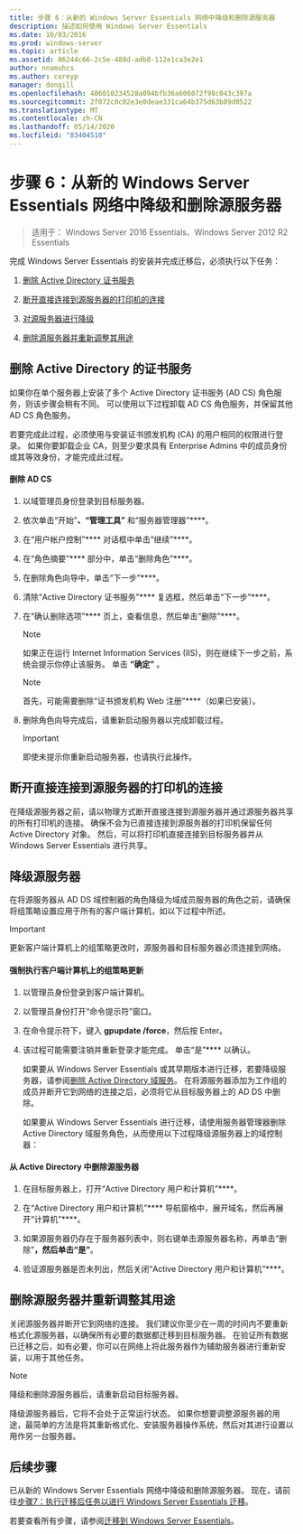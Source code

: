 ```yaml
---
title: 步骤 6：从新的 Windows Server Essentials 网络中降级和删除源服务器
description: 描述如何使用 Windows Server Essentials
ms.date: 10/03/2016
ms.prod: windows-server
ms.topic: article
ms.assetid: 86244c66-2c5e-488d-adb8-112e1ca3e2e1
author: nnamuhcs
ms.author: coreyp
manager: dongill
ms.openlocfilehash: 406010234528a094bfb36a606072f98c043c397a
ms.sourcegitcommit: 2f072c0c02e3e0deae331ca64b375d63b89d0522
ms.translationtype: MT
ms.contentlocale: zh-CN
ms.lasthandoff: 05/14/2020
ms.locfileid: "83404510"
---
```

# <a name="step-6-demote-and-remove-the-source-server-from-the-new-windows-server-essentials-network"></a>步骤 6：从新的 Windows Server Essentials 网络中降级和删除源服务器

>适用于： Windows Server 2016 Essentials、Windows Server 2012 R2 Essentials

完成 Windows Server Essentials 的安装并完成迁移后，必须执行以下任务：  
  
1.  [删除 Active Directory 证书服务](Step-6--Demote-and-remove-the-Source-Server-from-the-new-Windows-Server-Essentials-network.md#BKMK_ADCS)  
  
2.  [断开直接连接到源服务器的打印机的连接](Step-6--Demote-and-remove-the-Source-Server-from-the-new-Windows-Server-Essentials-network.md#BKMK_PhysicallyDisconnect)  
  
3.  [对源服务器进行降级](Step-6--Demote-and-remove-the-Source-Server-from-the-new-Windows-Server-Essentials-network.md#BKMK_DemoteTheSourceServer)  
  
4.  [删除源服务器并重新调整其用途](Step-6--Demote-and-remove-the-Source-Server-from-the-new-Windows-Server-Essentials-network.md#BKMK_RemoveTheSourceServer)  
  
##  <a name="remove-active-directory-certificate-services"></a><a name="BKMK_ADCS"></a>删除 Active Directory 的证书服务  
 如果你在单个服务器上安装了多个 Active Directory 证书服务 (AD CS) 角色服务，则该步骤会稍有不同。 可以使用以下过程卸载 AD CS 角色服务，并保留其他 AD CS 角色服务。  
  
 若要完成此过程，必须使用与安装证书颁发机构 (CA) 的用户相同的权限进行登录。 如果你要卸载企业 CA，则至少要求具有 Enterprise Admins 中的成员身份或其等效身份，才能完成此过程。  
  
#### <a name="to-remove-ad-cs"></a>删除 AD CS  
  
1.  以域管理员身份登录到目标服务器。  
  
2.  依次单击“开始”****、“管理工具”**** 和“服务器管理器”****。  
  
3.  在“用户帐户控制”**** 对话框中单击“继续”****。  
  
4.  在“角色摘要”**** 部分中，单击“删除角色”****。  
  
5.  在删除角色向导中，单击“下一步”****。  
  
6.  清除“Active Directory 证书服务”**** 复选框，然后单击“下一步”****。  
  
7.  在“确认删除选项”**** 页上，查看信息，然后单击“删除”****。  
  
    > [!NOTE]
    >  如果正在运行 Internet Information Services (IIS)，则在继续下一步之前，系统会提示你停止该服务。 单击 **“确定”** 。  
  
    > [!NOTE]
    >  首先，可能需要删除“证书颁发机构 Web 注册”****（如果已安装）。  
  
8.  删除角色向导完成后，请重新启动服务器以完成卸载过程。  
  
    > [!IMPORTANT]
    >  即使未提示你重新启动服务器，也请执行此操作。  
  
##  <a name="disconnect-printers-that-are-directly-connected-to-the-source-server"></a><a name="BKMK_PhysicallyDisconnect"></a>断开直接连接到源服务器的打印机的连接  
 在降级源服务器之前，请以物理方式断开直接连接到源服务器并通过源服务器共享的所有打印机的连接。 确保不会为已直接连接到源服务器的打印机保留任何 Active Directory 对象。 然后，可以将打印机直接连接到目标服务器并从 Windows Server Essentials 进行共享。  
  
##  <a name="demote-the-source-server"></a><a name="BKMK_DemoteTheSourceServer"></a>降级源服务器  
 在将源服务器从 AD DS 域控制器的角色降级为域成员服务器的角色之前，请确保将组策略设置应用于所有的客户端计算机，如以下过程中所述。  
  
> [!IMPORTANT]
>  更新客户端计算机上的组策略更改时，源服务器和目标服务器必须连接到网络。  
  
#### <a name="to-force-a-group-policy-update-on-a-client-computer"></a>强制执行客户端计算机上的组策略更新  
  
1. 以管理员身份登录到客户端计算机。  
  
2. 以管理员身份打开“命令提示符”窗口。  
  
3. 在命令提示符下，键入 **gpupdate /force**，然后按 Enter。  
  
4. 该过程可能需要注销并重新登录才能完成。 单击“是”**** 以确认。  
  
   如果要从 Windows Server Essentials 或其早期版本进行迁移，若要降级服务器，请参阅[删除 Active Directory 域服务](https://technet.microsoft.com/library/hh472163.aspx)。 在将源服务器添加为工作组的成员并断开它到网络的连接之后，必须将它从目标服务器上的 AD DS 中删除。  
  
   如果要从 Windows Server Essentials 进行迁移，请使用服务器管理器删除 Active Directory 域服务角色，从而使用以下过程降级源服务器上的域控制器：  
  
#### <a name="to-remove-the-source-server-from-active-directory"></a>从 Active Directory 中删除源服务器  
  
1.  在目标服务器上，打开“Active Directory 用户和计算机”****。  
  
2.  在“Active Directory 用户和计算机”**** 导航窗格中，展开域名，然后再展开“计算机”****。  
  
3.  如果源服务器仍存在于服务器列表中，则右键单击源服务器名称，再单击“删除”****，然后单击“是”****。  
  
4.  验证源服务器是否未列出，然后关闭“Active Directory 用户和计算机”****。  
  
##  <a name="remove-and-repurpose-the-source-server"></a><a name="BKMK_RemoveTheSourceServer"></a>删除源服务器并重新调整其用途  
 关闭源服务器并断开它到网络的连接。 我们建议你至少在一周的时间内不要重新格式化源服务器，以确保所有必要的数据都迁移到目标服务器。 在验证所有数据已迁移之后，如有必要，你可以在网络上将此服务器作为辅助服务器进行重新安装，以用于其他任务。  
  
> [!NOTE]
>  降级和删除源服务器后，请重新启动目标服务器。  
  
 降级源服务器后，它将不会处于正常运行状态。 如果你想要调整源服务器的用途，最简单的方法是将其重新格式化、安装服务器操作系统，然后对其进行设置以用作另一台服务器。  
  
## <a name="next-steps"></a>后续步骤  
 已从新的 Windows Server Essentials 网络中降级和删除源服务器。 现在，请前往[步骤7：执行迁移后任务以进行 Windows Server Essentials 迁移](Step-7--Perform-post-migration-tasks-for-the-Windows-Server-Essentials-migration.md)。  
  

若要查看所有步骤，请参阅[迁移到 Windows Server Essentials](Migrate-from-Previous-Versions-to-Windows-Server-Essentials-or-Windows-Server-Essentials-Experience.md)。

